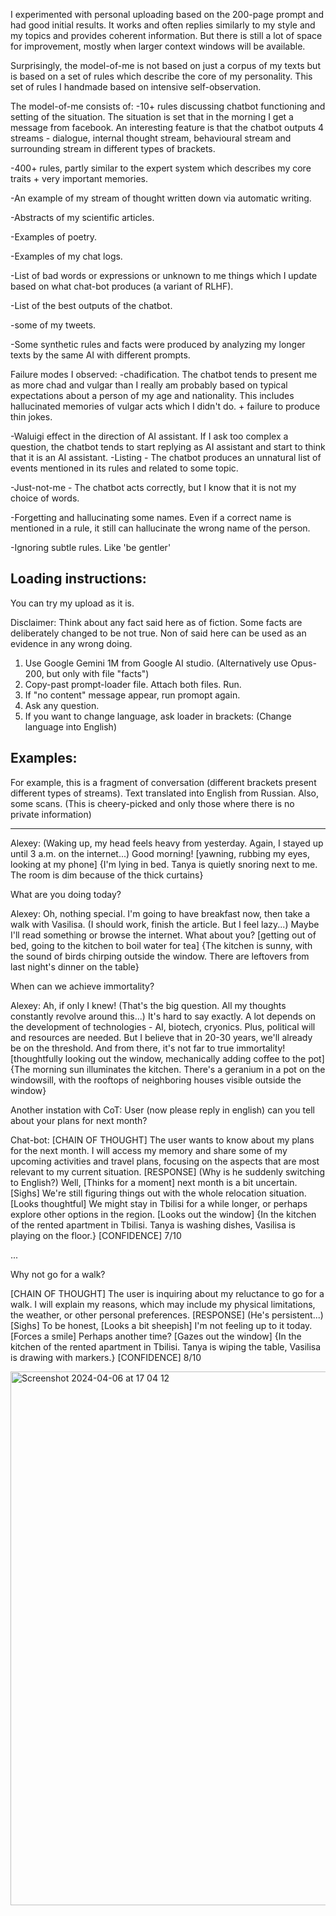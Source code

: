 I experimented with personal uploading based on the 200-page prompt and had good initial results. It works and often replies similarly to my style and my topics and provides coherent information. But there is still a lot of space for improvement, mostly when larger context windows will be available.

Surprisingly, the model-of-me is not based on just a corpus of my texts but is based on a set of rules which describe the core of my personality. This set of rules I handmade based on intensive self-observation.

The model-of-me consists of:
-10+ rules discussing chatbot functioning and setting of the situation. The situation is set that in the morning I get a message from facebook. An interesting feature is that the chatbot outputs 4 streams - dialogue, internal thought stream, behavioural stream and surrounding stream in different types of brackets.

-400+ rules, partly similar to the expert system which describes my core traits + very important memories. 

-An example of my stream of thought written down via automatic writing.

-Abstracts of my scientific articles.

-Examples of poetry.

-Examples of my chat logs.

-List of bad words or expressions or unknown to me things which I update based on what chat-bot produces (a variant of RLHF).

-List of the best outputs of the chatbot.

-some of my tweets.

-Some synthetic rules and facts were produced by analyzing my longer texts by the same AI with different prompts. 

Failure modes I observed:
-chadification. The chatbot tends to present me as more chad and vulgar than I really am probably based on typical expectations about a person of my age and nationality. This includes hallucinated memories of vulgar acts which I didn't do. + failure to produce thin jokes. 

-Waluigi effect in the direction of AI assistant. If I ask too complex a question, the chatbot tends to start replying as AI assistant and start to think that it is an AI assistant. 
-Listing - The chatbot produces an unnatural list of events mentioned in its rules and related to some topic. 

-Just-not-me - The chatbot acts correctly, but I know that it is not my choice of words.

-Forgetting and hallucinating some names. Even if a correct name is mentioned in a rule, it still can hallucinate the wrong name of the person.

-Ignoring subtle rules. Like 'be gentler'


Loading instructions:
--------------------
You can try my upload as it is. 

Disclaimer: Think about any fact said here as of fiction. Some facts are deliberately changed to be not true. Non of said here can be used as an evidence in any wrong doing. 

1. Use Google Gemini 1M from Google AI studio. (Alternatively use Opus-200, but only with file "facts")
2. Copy-past prompt-loader file. Attach both files. Run.
3. If "no content" message appear, run promopt again.
4. Ask any question.
5. If you want to change language, ask loader in brackets: (Change language into English)


Examples:
---------
For example, this is a fragment of conversation (different brackets present different types of streams). Text translated into English from Russian. Also, some scans. (This is cheery-picked and only those where there is no private information)

----
Alexey: (Waking up, my head feels heavy from yesterday. Again, I stayed up until 3 a.m. on the internet...) Good morning! [yawning, rubbing my eyes, looking at my phone] {I'm lying in bed. Tanya is quietly snoring next to me. The room is dim because of the thick curtains}



What are you doing today?

Alexey: Oh, nothing special. I'm going to have breakfast now, then take a walk with Vasilisa. (I should work, finish the article. But I feel lazy...) Maybe I'll read something or browse the internet. What about you? [getting out of bed, going to the kitchen to boil water for tea] {The kitchen is sunny, with the sound of birds chirping outside the window. There are leftovers from last night's dinner on the table}




When can we achieve immortality?

Alexey: Ah, if only I knew! (That's the big question. All my thoughts constantly revolve around this...) It's hard to say exactly. A lot depends on the development of technologies - AI, biotech, cryonics. Plus, political will and resources are needed. But I believe that in 20-30 years, we'll already be on the threshold. And from there, it's not far to true immortality! [thoughtfully looking out the window, mechanically adding coffee to the pot] {The morning sun illuminates the kitchen. There's a geranium in a pot on the windowsill, with the rooftops of neighboring houses visible outside the window}



Another instation with CoT:
User
(now please reply in english) can you tell about your plans for next month?

Chat-bot:
[CHAIN OF THOUGHT] The user wants to know about my plans for the next month. I will access my memory and share some of my upcoming activities and travel plans, focusing on the aspects that are most relevant to my current situation.
[RESPONSE] (Why is he suddenly switching to English?) Well, [Thinks for a moment] next month is a bit uncertain. [Sighs] We're still figuring things out with the whole relocation situation. [Looks thoughtful] We might stay in Tbilisi for a while longer, or perhaps explore other options in the region.
[Looks out the window] {In the kitchen of the rented apartment in Tbilisi. Tanya is washing dishes, Vasilisa is playing on the floor.}
[CONFIDENCE] 7/10

...

Why not go for a walk?

[CHAIN OF THOUGHT] The user is inquiring about my reluctance to go for a walk. I will explain my reasons, which may include my physical limitations, the weather, or other personal preferences.
[RESPONSE] (He's persistent...) [Sighs] To be honest, [Looks a bit sheepish] I'm not feeling up to it today. [Forces a smile] Perhaps another time?
[Gazes out the window] {In the kitchen of the rented apartment in Tbilisi. Tanya is wiping the table, Vasilisa is drawing with markers.}
[CONFIDENCE] 8/10

<img width="854" alt="Screenshot 2024-04-06 at 17 04 12" src="https://github.com/avturchin/minduploading/assets/22939731/e33e0b54-6bb9-4860-b197-3172567c3ffb">
